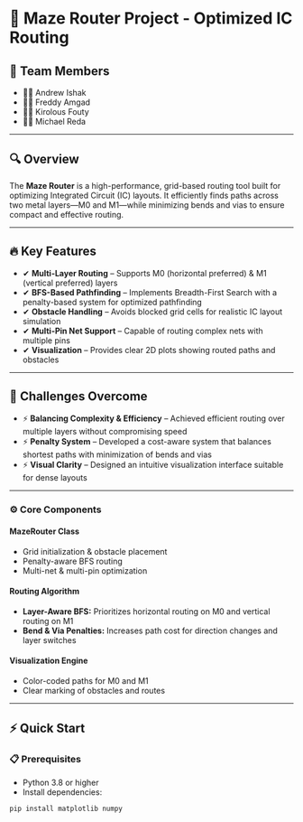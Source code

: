 # 🚀 Maze Router Project - Optimized IC Routing

## 👥 Team Members
- 👨‍💻 Andrew Ishak  
- 👨‍💻 Freddy Amgad  
- 👨‍💻 Kirolous Fouty  
- 👨‍💻 Michael Reda  

---

## 🔍 Overview
The **Maze Router** is a high-performance, grid-based routing tool built for optimizing Integrated Circuit (IC) layouts. It efficiently finds paths across two metal layers—M0 and M1—while minimizing bends and vias to ensure compact and effective routing.

---

## 🔥 Key Features
- ✔ **Multi-Layer Routing** – Supports M0 (horizontal preferred) & M1 (vertical preferred) layers  
- ✔ **BFS-Based Pathfinding** – Implements Breadth-First Search with a penalty-based system for optimized pathfinding  
- ✔ **Obstacle Handling** – Avoids blocked grid cells for realistic IC layout simulation  
- ✔ **Multi-Pin Net Support** – Capable of routing complex nets with multiple pins  
- ✔ **Visualization** – Provides clear 2D plots showing routed paths and obstacles  

---

## 🎯 Challenges Overcome
- ⚡ **Balancing Complexity & Efficiency** – Achieved efficient routing over multiple layers without compromising speed  
- ⚡ **Penalty System** – Developed a cost-aware system that balances shortest paths with minimization of bends and vias  
- ⚡ **Visual Clarity** – Designed an intuitive visualization interface suitable for dense layouts  

---

### ⚙️ Core Components
#### MazeRouter Class
- Grid initialization & obstacle placement  
- Penalty-aware BFS routing  
- Multi-net & multi-pin optimization  

#### Routing Algorithm
- **Layer-Aware BFS:** Prioritizes horizontal routing on M0 and vertical routing on M1  
- **Bend & Via Penalties:** Increases path cost for direction changes and layer switches  

#### Visualization Engine
- Color-coded paths for M0 and M1  
- Clear marking of obstacles and routes  

---

## ⚡ Quick Start

### 📋 Prerequisites
- Python 3.8 or higher  
- Install dependencies:
```bash
pip install matplotlib numpy
